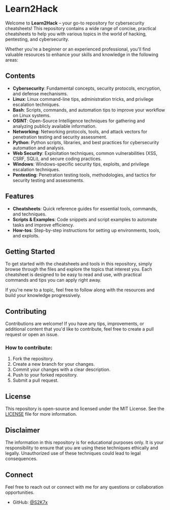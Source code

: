 # Learn2Hack

Welcome to **Learn2Hack** – your go-to repository for cybersecurity cheatsheets! This repository contains a wide range of concise, practical cheatsheets to help you with various topics in the world of hacking, pentesting, and cybersecurity.

Whether you're a beginner or an experienced professional, you'll find valuable resources to enhance your skills and knowledge in the following areas:

## Contents

- **Cybersecurity**: Fundamental concepts, security protocols, encryption, and defense mechanisms.
- **Linux**: Linux command-line tips, administration tricks, and privilege escalation techniques.
- **Bash**: Scripts, commands, and automation tips to improve your workflow on Linux systems.
- **OSINT**: Open-Source Intelligence techniques for gathering and analyzing publicly available information.
- **Networking**: Networking protocols, tools, and attack vectors for penetration testing and security assessment.
- **Python**: Python scripts, libraries, and best practices for cybersecurity automation and analysis.
- **Web Security**: Exploitation techniques, common vulnerabilities (XSS, CSRF, SQLi), and secure coding practices.
- **Windows**: Windows-specific security tips, exploits, and privilege escalation techniques.
- **Pentesting**: Penetration testing tools, methodologies, and tactics for security testing and assessments.

## Features

- **Cheatsheets**: Quick reference guides for essential tools, commands, and techniques.
- **Scripts & Examples**: Code snippets and script examples to automate tasks and improve efficiency.
- **How-tos**: Step-by-step instructions for setting up environments, tools, and exploits.

## Getting Started

To get started with the cheatsheets and tools in this repository, simply browse through the files and explore the topics that interest you. Each cheatsheet is designed to be easy to read and use, with practical commands and tips you can apply right away.

If you're new to a topic, feel free to follow along with the resources and build your knowledge progressively.

## Contributing

Contributions are welcome! If you have any tips, improvements, or additional content that you'd like to contribute, feel free to create a pull request or open an issue.

### How to contribute:
1. Fork the repository.
2. Create a new branch for your changes.
3. Commit your changes with a clear description.
4. Push to your forked repository.
5. Submit a pull request.

## License

This repository is open-source and licensed under the MIT License. See the [LICENSE](LICENSE) file for more information.

## Disclaimer

The information in this repository is for educational purposes only. It is your responsibility to ensure that you are using these techniques ethically and legally. Unauthorized use of these techniques could lead to legal consequences.

## Connect

Feel free to reach out or connect with me for any questions or collaboration opportunities.

- GitHub: [@S2K7x](https://github.com/S2K7x)
